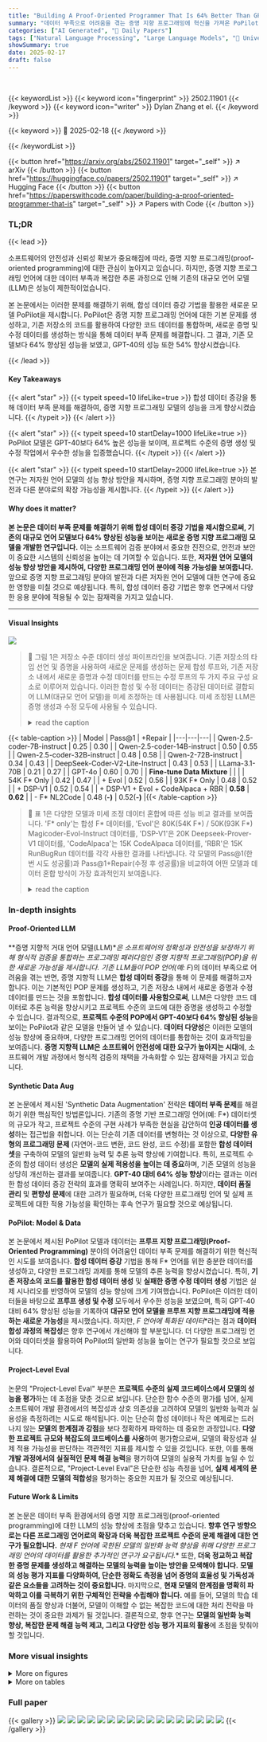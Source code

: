 ```yaml
---
title: "Building A Proof-Oriented Programmer That Is 64% Better Than GPT-4o Under Data Scarsity"
summary: "데이터 부족으로 어려움을 겪는 증명 지향 프로그래밍에 혁신을 가져온 PoPilot 모델 개발!"
categories: ["AI Generated", "🤗 Daily Papers"]
tags: ["Natural Language Processing", "Large Language Models", "🏢 University of Illinois Urbana-Champaign",]
showSummary: true
date: 2025-02-17
draft: false
---
```


<br>

{{< keywordList >}}
{{< keyword icon="fingerprint" >}} 2502.11901 {{< /keyword >}}
{{< keyword icon="writer" >}} Dylan Zhang et el. {{< /keyword >}}
 
{{< keyword >}} 🤗 2025-02-18 {{< /keyword >}}
 
{{< /keywordList >}}

{{< button href="https://arxiv.org/abs/2502.11901" target="_self" >}}
↗ arXiv
{{< /button >}}
{{< button href="https://huggingface.co/papers/2502.11901" target="_self" >}}
↗ Hugging Face
{{< /button >}}
{{< button href="https://paperswithcode.com/paper/building-a-proof-oriented-programmer-that-is" target="_self" >}}
↗ Papers with Code
{{< /button >}}




### TL;DR


{{< lead >}}

소프트웨어의 안전성과 신뢰성 확보가 중요해짐에 따라, 증명 지향 프로그래밍(proof-oriented programming)에 대한 관심이 높아지고 있습니다. 하지만, 증명 지향 프로그래밍 언어에 대한 데이터 부족과 복잡한 추론 과정으로 인해 기존의 대규모 언어 모델(LLM)은 성능이 제한적이었습니다.

본 논문에서는 이러한 문제를 해결하기 위해, 합성 데이터 증강 기법을 활용한 새로운 모델 PoPilot을 제시합니다. PoPilot은 증명 지향 프로그래밍 언어에 대한 기본 문제를 생성하고, 기존 저장소의 코드를 활용하여 다양한 코드 데이터를 통합하며, 새로운 증명 및 수정 데이터를 생성하는 방식을 통해 데이터 부족 문제를 해결합니다. 그 결과, 기존 모델보다 64% 향상된 성능을 보였고, GPT-40의 성능 또한 54% 향상시켰습니다.

{{< /lead >}}


#### Key Takeaways

{{< alert "star" >}}
{{< typeit speed=10 lifeLike=true >}} 합성 데이터 증강을 통해 데이터 부족 문제를 해결하여, 증명 지향 프로그래밍 모델의 성능을 크게 향상시켰습니다. {{< /typeit >}}
{{< /alert >}}

{{< alert "star" >}}
{{< typeit speed=10 startDelay=1000 lifeLike=true >}} PoPilot 모델은 GPT-40보다 64% 높은 성능을 보이며, 프로젝트 수준의 증명 생성 및 수정 작업에서 우수한 성능을 입증했습니다. {{< /typeit >}}
{{< /alert >}}

{{< alert "star" >}}
{{< typeit speed=10 startDelay=2000 lifeLike=true >}} 본 연구는 저자원 언어 모델의 성능 향상 방안을 제시하며, 증명 지향 프로그래밍 분야의 발전과 다른 분야로의 확장 가능성을 제시합니다. {{< /typeit >}}
{{< /alert >}}

#### Why does it matter?
**본 논문은 데이터 부족 문제를 해결하기 위해 합성 데이터 증강 기법을 제시함으로써, 기존의 대규모 언어 모델보다 64% 향상된 성능을 보이는 새로운 증명 지향 프로그래밍 모델을 개발한 연구입니다.** 이는 소프트웨어 검증 분야에서 중요한 진전으로, 안전과 보안이 중요한 시스템의 신뢰성을 높이는 데 기여할 수 있습니다. 또한, **저자원 언어 모델의 성능 향상 방안을 제시하여, 다양한 프로그래밍 언어 분야에 적용 가능성을 보여줍니다.** 앞으로 증명 지향 프로그래밍 분야의 발전과 다른 저자원 언어 모델에 대한 연구에 중요한 영향을 미칠 것으로 예상됩니다. 특히, 합성 데이터 증강 기법은 향후 연구에서 다양한 응용 분야에 적용될 수 있는 잠재력을 가지고 있습니다.

------
#### Visual Insights



![](https://arxiv.org/html/2502.11901/x1.png)

> 🔼 그림 1은 저장소 수준 데이터 생성 파이프라인을 보여줍니다. 기존 저장소의 타입 선언 및 증명을 사용하여 새로운 문제를 생성하는 문제 합성 루프와, 기존 저장소 내에서 새로운 증명과 수정 데이터를 만드는 수정 루프의 두 가지 주요 구성 요소로 이루어져 있습니다. 이러한 합성 및 수정 데이터는 증강된 데이터로 결합되어 LLM(대규모 언어 모델)을 미세 조정하는 데 사용됩니다. 미세 조정된 LLM은 증명 생성과 수정 모두에 사용될 수 있습니다.
> <details>
> <summary>read the caption</summary>
> Figure 1: Illustration of repository-level data generation pipeline.
> </details>





{{< table-caption >}}
| Model | Pass@1 | +Repair |
|---|---|---|
| Qwen-2.5-coder-7B-instruct | 0.25 | 0.30 |
| Qwen-2.5-coder-14B-instruct | 0.50 | 0.55 |
| Qwen-2.5-coder-32B-instruct | 0.48 | 0.58 |
| Qwen-2-72B-instruct | 0.34 | 0.43 |
| DeepSeek-Coder-V2-Lite-Instruct | 0.43 | 0.53 |
| LLama-3.1-70B | 0.21 | 0.27 |
| GPT-4o | 0.60 | 0.70 |
| **Fine-tune Data Mixture** |  |  |
| 54K F* Only | 0.42 | 0.47 |
| + Evol | 0.52 | 0.56 |
| 93K F* Only | 0.48 | 0.52 |
| + DSP-V1 | 0.52 | 0.54 |
| + DSP-V1 + Evol + CodeAlpaca + RBR | **0.58** | **0.62** |
| - F* NL2Code | 0.48 (**-)** | 0.52(**-)** |{{< /table-caption >}}

> 🔼 표 1은 다양한 모델과 미세 조정 데이터 혼합에 따른 성능 비교 결과를 보여줍니다.  'F* only'는 합성 F* 데이터를, 'Evol'은 80K(54K F*) / 50K(93K F*) Magicoder-Evol-Instruct 데이터를, 'DSP-V1'은 20K Deepseek-Prover-V1 데이터를, 'CodeAlpaca'는 15K CodeAlpaca 데이터를, 'RBR'은 15K RunBugRun 데이터를 각각 사용한 결과를 나타냅니다.  각 모델의 Pass@1(한 번 시도 성공률)과 Pass@1+Repair(수정 후 성공률)을 비교하여 어떤 모델과 데이터 혼합 방식이 가장 효과적인지 보여줍니다.
> <details>
> <summary>read the caption</summary>
> Table 1: Performance comparison across different models and fine-tuning data mixtures. F* only: synthetic F* data, Evol: 80K (54K F*) / 50K (93K F*) Magicoder-Evol-Instruct data, DSP-V1: 20K Deepseek-Prover-V1 data, CodeAlpaca: 15K CodeAlpaca data, RBR: 15K RunBugRun data
> </details>





### In-depth insights


#### Proof-Oriented LLM
**증명 지향적 거대 언어 모델(LLM)**은 소프트웨어의 정확성과 안전성을 보장하기 위해 형식적 검증을 통합하는 프로그래밍 패러다임인 증명 지향적 프로그래밍(POP)을 위한 새로운 가능성을 제시합니다.  기존 LLM들이 POP 언어(예: F*)의 데이터 부족으로 어려움을 겪는 반면, 증명 지향적 LLM은 **합성 데이터 증강**을 통해 이 문제를 해결하고자 합니다. 이는 기본적인 POP 문제를 생성하고, 기존 저장소 내에서 새로운 증명과 수정 데이터를 만드는 것을 포함합니다.  **합성 데이터를 사용함으로써**,  LLM은 다양한 코드 데이터로 추론 능력을 향상시키고 프로젝트 수준의 코드에 대한 증명을 생성하고 수정할 수 있습니다.  결과적으로,  **프로젝트 수준의 POP에서 GPT-40보다 64% 향상된 성능**을 보이는 PoPilot과 같은 모델을 만들어 낼 수 있습니다.  **데이터 다양성**은 이러한 모델의 성능 향상에 중요하며,  다양한 프로그래밍 언어의 데이터를 통합하는 것이 효과적임을 보여줍니다.  **증명 지향적 LLM은 소프트웨어 안전성에 대한 요구가 높아지는 시대**에,  소프트웨어 개발 과정에서 형식적 검증의 채택을 가속화할 수 있는 잠재력을 가지고 있습니다.

#### Synthetic Data Aug
본 논문에서 제시된 'Synthetic Data Augmentation' 전략은 **데이터 부족 문제**를 해결하기 위한 핵심적인 방법론입니다.  기존의 증명 기반 프로그래밍 언어(예: F*) 데이터셋의 규모가 작고, 프로젝트 수준의 구현 사례가 부족한 현실을 감안하여 **인공 데이터를 생성**하는 접근법을 취합니다. 이는 단순히 기존 데이터를 변형하는 것 이상으로, **다양한 유형의 프로그래밍 문제** (자연어-코드 변환, 코드 완성, 코드 수정)를 포함한 **합성 데이터셋**을 구축하여 모델의 일반화 능력 및 추론 능력 향상에 기여합니다. 특히, 프로젝트 수준의 합성 데이터 생성은 **모델의 실제 적용성을 높이는 데 중요**하며, 기존 모델의 성능을 상당히 개선하는 결과를 보여줍니다.  **GPT-40 대비 64% 성능 향상**이라는 결과는 이러한 합성 데이터 증강 전략의 효과를 명확히 보여주는 사례입니다.  하지만, **데이터 품질 관리** 및 **편향성 문제**에 대한 고려가 필요하며, 더욱 다양한 프로그래밍 언어 및 실제 프로젝트에 대한 적용 가능성을 확인하는 후속 연구가 필요할 것으로 예상됩니다.

#### PoPilot: Model & Data
본 논문에서 제시된 PoPilot 모델과 데이터는 **프루프 지향 프로그래밍(Proof-Oriented Programming)** 분야의 어려움인 데이터 부족 문제를 해결하기 위한 혁신적인 시도를 보여줍니다.  **합성 데이터 증강** 기법을 통해 F* 언어를 위한 충분한 데이터를 생성하고, 다양한 프로그래밍 과제를 통해 모델의 추론 능력을 향상시켰습니다. 특히, **기존 저장소의 코드를 활용한 합성 데이터 생성** 및 **실패한 증명 수정 데이터 생성** 기법은 실제 시나리오를 반영하여 모델의 성능 향상에 크게 기여했습니다. PoPilot은 이러한 데이터들을 바탕으로 **프루프 생성 및 수정** 모두에서 우수한 성능을 보였으며, 특히 GPT-40 대비 64% 향상된 성능을 기록하여 **대규모 언어 모델을 프루프 지향 프로그래밍에 적용하는 새로운 가능성**을 제시했습니다.  하지만, **F* 언어에 특화된 데이터**라는 점과 **데이터 합성 과정의 복잡성**은 향후 연구에서 개선해야 할 부분입니다.  더 다양한 프로그래밍 언어와 데이터셋을 활용하여 PoPilot의 일반화 성능을 높이는 연구가 필요할 것으로 보입니다.

#### Project-Level Eval
논문의 "Project-Level Eval" 부분은 **프로젝트 수준의 실제 코드베이스에서 모델의 성능을 평가**하는 데 초점을 맞춘 것으로 보입니다. 단순한 함수 수준의 평가를 넘어, 실제 소프트웨어 개발 환경에서의 복잡성과 상호 의존성을 고려하여 모델의 일반화 능력과 실용성을 측정하려는 시도로 해석됩니다. 이는 단순히 합성 데이터나 작은 예제로는 드러나지 않는 **모델의 한계점과 강점**을 보다 정확하게 파악하는 데 중요한 과정입니다.  **다양한 프로젝트 규모와 복잡도의 코드베이스를 사용**하여 평가함으로써, 모델의 확장성과 실제 적용 가능성을 판단하는 객관적인 지표를 제시할 수 있을 것입니다. 또한, 이를 통해 **개발 과정에서의 실질적인 문제 해결 능력**을 평가하여 모델의 실용적 가치를 높일 수 있습니다.  결론적으로, "Project-Level Eval"은 단순한 성능 측정을 넘어, **실제 세계의 문제 해결에 대한 모델의 적합성**을 평가하는 중요한 지표가 될 것으로 예상됩니다.

#### Future Work & Limits
본 논문은 데이터 부족 환경에서의 증명 지향 프로그래밍(proof-oriented programming)에 대한 LLM의 성능 향상에 초점을 맞추고 있습니다. **향후 연구 방향으로는 다른 프로그래밍 언어로의 확장과 더욱 복잡한 프로젝트 수준의 문제 해결에 대한 연구가 필요합니다.**  **현재 F* 언어에 국한된 모델의 일반화 능력 향상을 위해 다양한 프로그래밍 언어의 데이터를 활용한 추가적인 연구가 요구됩니다.** 또한, **더욱 정교하고 복잡한 증명 문제를 생성하고 해결하는 모델의 능력을 높이는 방안을 모색해야 합니다.**  **모델의 성능 평가 지표를 다양화하여, 단순한 정확도 측정을 넘어 증명의 효율성 및 가독성과 같은 요소들을 고려하는 것이 중요합니다.**  마지막으로, **현재 모델의 한계점을 명확히 파악하고 이를 극복하기 위한 구체적인 전략을 수립해야 합니다.**  예를 들어, 모델의 학습 데이터의 품질 향상과 더불어, 모델이 이해할 수 없는 복잡한 코드에 대한 처리 전략을 마련하는 것이 중요한 과제가 될 것입니다.  결론적으로, 향후 연구는 **모델의 일반화 능력 향상, 복잡한 문제 해결 능력 제고, 그리고 다양한 성능 평가 지표의 활용**에 초점을 맞춰야 할 것입니다.


### More visual insights

<details>
<summary>More on figures
</summary>


![](https://arxiv.org/html/2502.11901/x2.png)

> 🔼 그림 2는 논문에서 제시된 함수 수준의 증명 기반 프로그래밍의 예시를 보여줍니다.  F* 언어로 작성된 코드 조각과, 그 코드 조각에 대한 속성을 증명하는 코드를 함께 보여줍니다.  이 예시는 주어진 리스트의 길이를 계산하는 함수 (`list_with_length`)와, 이 함수가 리스트의 원래 길이를 유지한다는 것을 증명하는 보조정리(`lemma_length_preserved`)로 구성되어 있습니다.  이를 통해, 논문에서 제시하는 합성 데이터 증강 기법을 사용하여 LLM이 함수 수준의 증명 기반 프로그래밍을 학습하는 과정을 설명하기 위한 구체적인 예시를 제공합니다.
> <details>
> <summary>read the caption</summary>
> Figure 2: Function-level Proof-oriented programming example.
> </details>



![](https://arxiv.org/html/2502.11901/x3.png)

> 🔼 이 그림은 새로 생성된 정의와 기존 정의의 길이를 비교하여 보여줍니다. 가로축은 정의의 길이(토큰 수)를 나타내고, 세로축은 각 길이에 해당하는 정의의 빈도수를 나타냅니다. 두 개의 막대 그래프가 있는데, 하나는 기존 저장소에서 가져온 정의의 길이 분포를, 다른 하나는 모델이 새로 생성한 정의의 길이 분포를 보여줍니다. 이 그림을 통해 모델이 생성한 정의의 길이가 기존 정의의 길이와 어떻게 다른지, 그리고 생성된 정의의 길이 분포가 어떠한지 확인할 수 있습니다.  특히 긴 정의를 생성하는 데 어려움을 겪는다는 것을 보여줍니다.
> <details>
> <summary>read the caption</summary>
> Figure 3: Length Comparison between Generated Definitions vs Existing Definitions.
> </details>



![](https://arxiv.org/html/2502.11901/x4.png)

> 🔼 그림 4는 최첨단 모델이 생성한 잘못된 출력 결과를 PoPilot이 수정하는 과정을 보여줍니다.  다양한 최첨단 모델(Qwen2.5-Coder-32B-Instruct, DS-Coder-33B-Ins, GPT-40, Qwen2.5-72B-Ins, Llama-3.3-70B-Ins)들이 생성한 잘못된 F* 코드를 PoPilot이 얼마나 효과적으로 수정하는지 보여주는 막대 그래프입니다.  Gen@5는 5번 시도 중 정답률을 나타내고, Self Repair@5는 모델 자체의 오류 수정 능력을, Ours Repair@5는 PoPilot을 사용한 오류 수정 능력을 각각 나타냅니다. PoPilot이 다른 모델의 오류를 수정하는 데 있어 뛰어난 성능을 보임을 시각적으로 확인할 수 있습니다. 특히 자체 오류 수정(Self Repair)에 비해 PoPilot을 이용한 오류 수정(Ours Repair)의 정확도가 크게 향상되었음을 보여줍니다.
> <details>
> <summary>read the caption</summary>
> Figure 4: PoPilot repairing failed outputs for state-of-the-art models.
> </details>



![](https://arxiv.org/html/2502.11901/x5.png)

> 🔼 그림 5는 모델이 생성한 수정 데이터에서 상위 10개 오류 유형의 분포를 보여줍니다. 모델이 생성한 코드 수정에서 가장 흔하게 발생하는 오류 유형은 식별자를 찾을 수 없음, 구문 오류, 예상치 못한 유형 표현식, 예상치 못한 유형, 어설션 실패, 하위 유형 검사 실패, 생성자를 찾을 수 없음, 유형 및 효과가 호환되지 않음, 암시적 인수 확인 실패, 인수가 너무 많음 등입니다. 이러한 오류 유형의 분포는 모델의 F* 언어에 대한 이해도와 교육 데이터의 충분성을 나타내는 지표로 활용될 수 있습니다.
> <details>
> <summary>read the caption</summary>
> Figure 5: Distribution of Top 10 Error Types of Model-Generated Repair Data.
> </details>



</details>




<details>
<summary>More on tables
</summary>


{{< table-caption >}}
| Baseline Models | Generate@5 | Repair@5 | Gen+Rep (Total 10) | Generate@10 |
|---|---|---|---|---|
| Qwen2.5-Coder-32B-Instruct | 23.5 | 0.8 | 24.3 | 27.1 |
| Deepseek-Coder-33B-Instruct | 22.3 | 4.6 | 26.9 | 28.8 |
| GPT-4o | 22.2 | 1.7 | 23.9 | 23.8 |
| Qwen2.5-72B-Instruct | 23.4 | 3.0 | 26.4 | 25.8 |
| Llama-3.3-70B-Instruct-Turbo | 19.6 | 3.9 | 23.5 | 21.6 |
| **Data Mixture** |  |  |  |  |
| *Existing Repos* | 30.7 | 1.0 | 31.7 | 35.3 |
| + Syn. Project Proof | 32.2 | 2.2 | 34.4 | 36.2 |
| + Func + Syn. Project Proof | 32.8 | 2.7 | 35.5 | 37.8 |
| + Syn. Project Proof + Syn. Repair | 32.7 | 0.7 | 33.4 | 37.5 |
| + Syn. Project Proof + Model Repair | 33.1 | 4.2 | 37.3 | 37.2 |
| + Syn. Project Proof + All Repair | **34.0** | 4.7 | 38.7 | 38.0 |
| PoPilot | 33.0 | **6.4** | **39.4** | **38.5** |{{< /table-caption >}}
> 🔼 표 2는 기준 모델과 미세 조정 데이터 구성에 대한 성능 비교를 보여줍니다. 기존 저장소(Existing Repos): 시드 데이터셋의 기존 저장소 수준 정의 및 증명 30K개; 합성 프로젝트 증명(Syn. Project Proof): 4.1절에 설명된 대로 모델이 생성한 새로운 정의 및 증명 30K개; 함수(Func): 5.2절의 다른 데이터셋과 혼합된 합성 간단 질문; 합성 복구(Syn. Repair): 4.2.1절의 합성 복구 데이터 30K개; 모델 복구(Model Repair): 4.2.2절의 모델이 생성한 복구 데이터 30K개; 모든 복구(All Repair): 합성 복구 + 모델 복구; PoPilot: 표 1에서 최고 성능을 미세 조정하는 데 사용된 기존 저장소 + 합성 프로젝트 증명 + 모든 복구 + 180K개의 혼합 함수 수준 코딩 데이터
> <details>
> <summary>read the caption</summary>
> Table 2: Performance comparison of baseline models and fine-tuning data configurations. Existing Repos: 30K existing repository level definition + proofs from the seed dataset; Syn. Project Proof : 30K model generated new definitions + proofs as described in 4.1; Func: synthetic simple questions mixed with other datasets in 5.2; Syn. Repair: 30K synthetic repair data in 4.2.1, Model Repair: 30K model-generarted repair data in 4.2.2; All Repair: Syn. Repair + Model Repair; PoPilot: Existing Repos + Syn. Project Proof + All Repair + 180K mixed function-level coding data used to finetune the best performance in Table 1
> </details>

{{< table-caption >}}
| Model | Gen@5 | sample1-on-5 | sample5-on-1 |
|---|---|---|---| 
| Our Best Model | 34 | +1.7 | +4.7 |
| Qwen2.5-Coder-32B | 23.5 | +0.8 | +7.8 |
| DS-Coder-33B | 22.3 | +4.6 | +9.8 |{{< /table-caption >}}
> 🔼 표 3은 잘못된 솔루션을 수정하는 두 가지 전략을 비교한 것입니다. sample1-on-5는 각 잘못된 솔루션을 한 번만 수정하고, sample5-on-1은 동일한 잘못된 솔루션을 여러 번 수정합니다. 이 표는 동일한 잘못된 솔루션에 대한 여러 번의 수정 시도가 성공률에 미치는 영향을 보여줍니다.
> <details>
> <summary>read the caption</summary>
> Table 3: Comparison of repair sampling strategies: sample1-on-5 repairs each incorrect solution once, while sample5-on-1 repairs the same incorrect solution multiple times.
> </details>

{{< table-caption >}}
| Baseline Models | Generate@5 | Repair@5 | Gen+Rep (Total 10) | Generate@10 |
|---|---|---|---|---|
| Qwen2.5-Coder-32B-Instruct | 23.5 | 0.8 | 24.3 | 27.1 |
| Deepseek-Coder-33B-Instruct | 22.3 | 4.6 | 26.9 | 28.8 |
| GPT-4o | 22.2 | 1.7 | 23.9 | 23.8 |
| Qwen2.5-72B-Instruct | 23.4 | 3.0 | 26.4 | 25.8 |
| Llama-3.3-70B-Instruct-Turbo | 19.6 | 3.9 | 23.5 | 21.6 |
| **Fine-tuned model** |  |  |  |  |
| PoPilot-small | 21.9 | 3.9 | 25.8 | 29.2 |
| **PoPilot** | **33.0** | **6.4** | **39.4** | **38.5** |{{< /table-caption >}}
> 🔼 표 4는 보다 작은 모델(Qwen2.5-Coder-7B를 기반으로 함)에 대한 성능 비교 결과를 보여줍니다.  기존의 대규모 언어 모델들(Qwen2.5-Coder-32B-INSTRUCT, Deepseek-Coder-33B-INSTRUCT, GPT-40, Qwen2.5-72B-INSTRUCT, LLaMa-3.3-70B-INSTRUCT-TURBO)과 비교하여,  작은 모델을 fine-tuning한 결과(POPILOT-SMALL)와 논문의 주요 모델인 POPILOT의 성능을 보여줍니다.  Generate@5, Repair@5, Gen+Rep (Total 10), Generate@10 지표를 통해 코드 생성 및 복구 능력을 평가합니다.
> <details>
> <summary>read the caption</summary>
> Table 4: Performance comparison of the small model
> </details>

</details>




### Full paper

{{< gallery >}}
<img src="paper_images/1.png" class="grid-w50 md:grid-w33 xl:grid-w25" />
<img src="paper_images/2.png" class="grid-w50 md:grid-w33 xl:grid-w25" />
<img src="paper_images/3.png" class="grid-w50 md:grid-w33 xl:grid-w25" />
<img src="paper_images/4.png" class="grid-w50 md:grid-w33 xl:grid-w25" />
<img src="paper_images/5.png" class="grid-w50 md:grid-w33 xl:grid-w25" />
<img src="paper_images/6.png" class="grid-w50 md:grid-w33 xl:grid-w25" />
<img src="paper_images/7.png" class="grid-w50 md:grid-w33 xl:grid-w25" />
<img src="paper_images/8.png" class="grid-w50 md:grid-w33 xl:grid-w25" />
<img src="paper_images/9.png" class="grid-w50 md:grid-w33 xl:grid-w25" />
<img src="paper_images/10.png" class="grid-w50 md:grid-w33 xl:grid-w25" />
<img src="paper_images/11.png" class="grid-w50 md:grid-w33 xl:grid-w25" />
<img src="paper_images/12.png" class="grid-w50 md:grid-w33 xl:grid-w25" />
<img src="paper_images/13.png" class="grid-w50 md:grid-w33 xl:grid-w25" />
<img src="paper_images/14.png" class="grid-w50 md:grid-w33 xl:grid-w25" />
<img src="paper_images/15.png" class="grid-w50 md:grid-w33 xl:grid-w25" />
<img src="paper_images/16.png" class="grid-w50 md:grid-w33 xl:grid-w25" />
<img src="paper_images/17.png" class="grid-w50 md:grid-w33 xl:grid-w25" />
{{< /gallery >}}